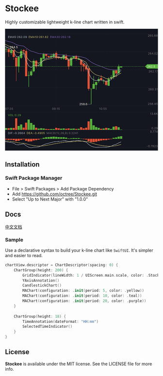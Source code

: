 # Stockee

Highly customizable lightweight k-line chart written in swift.

![Cover](./Images/Cover.png)
## Installation

### Swift Package Manager

- File > Swift Packages > Add Package Dependency
- Add https://github.com/octree/Stockee.git
- Select "Up to Next Major" with "1.0.0"

## Docs
[中文文档](./README_CN.md)
### Sample

Use a declarative syntax to build your k-line chart like `SwiftUI`. It's simpler and easier to read.

```swift
chartView.descriptor = ChartDescriptor(spacing: 0) {
    ChartGroup(height: 200) {
        GridIndicator(lineWidth: 1 / UIScreen.main.scale, color: .Stockee.border)
        YAxisAnnotation()
        CandlestickChart()
        MAChart(configuration: .init(period: 5, color: .yellow))
        MAChart(configuration: .init(period: 10, color: .teal))
        MAChart(configuration: .init(period: 20, color: .purple))
    }

    ChartGroup(height: 18) {
        TimeAnnotation(dateFormat: "HH:mm")
        SelectedTimeIndicator()
    }
}
```

## License
**Stockee** is available under the MIT license. See the LICENSE file for more info.